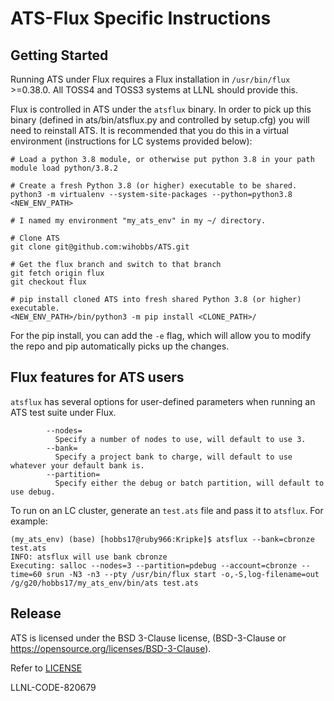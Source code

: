 # ATS-Flux Specific Instructions

## Getting Started

Running ATS under Flux requires a Flux installation in `/usr/bin/flux` >=0.38.0. 
All TOSS4 and TOSS3 systems at LLNL should provide this.

Flux is controlled in ATS under the `atsflux` binary. In order to pick up this binary
(defined in ats/bin/atsflux.py and controlled by setup.cfg) you will need to reinstall
ATS. It is recommended that you do this in a virtual environment (instructions for LC 
systems provided below):

```
# Load a python 3.8 module, or otherwise put python 3.8 in your path
module load python/3.8.2

# Create a fresh Python 3.8 (or higher) executable to be shared.
python3 -m virtualenv --system-site-packages --python=python3.8 <NEW_ENV_PATH>

# I named my environment "my_ats_env" in my ~/ directory.

# Clone ATS
git clone git@github.com:wihobbs/ATS.git

# Get the flux branch and switch to that branch
git fetch origin flux
git checkout flux

# pip install cloned ATS into fresh shared Python 3.8 (or higher) executable.
<NEW_ENV_PATH>/bin/python3 -m pip install <CLONE_PATH>/
```
For the pip install, you can add the `-e` flag, which will allow you to modify the repo and pip automatically picks up the changes.

## Flux features for ATS users

`atsflux` has several options for user-defined parameters when running an ATS test
suite under Flux.

```
        --nodes= 
          Specify a number of nodes to use, will default to use 3.
        --bank=
          Specify a project bank to charge, will default to use whatever your default bank is.
        --partition=
          Specify either the debug or batch partition, will default to use debug.
 ```
 
 To run on an LC cluster, generate an `test.ats` file and pass it to `atsflux`. For example:

```
(my_ats_env) (base) [hobbs17@ruby966:Kripke]$ atsflux --bank=cbronze test.ats 
INFO: atsflux will use bank cbronze
Executing: salloc --nodes=3 --partition=pdebug --account=cbronze --time=60 srun -N3 -n3 --pty /usr/bin/flux start -o,-S,log-filename=out /g/g20/hobbs17/my_ats_env/bin/ats test.ats
```

## Release

ATS is licensed under the BSD 3-Clause license, (BSD-3-Clause or
https://opensource.org/licenses/BSD-3-Clause).

Refer to [LICENSE](LICENSE)

LLNL-CODE-820679

